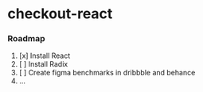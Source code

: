 # checkout-react
### Roadmap
1. [x] Install React
2. [ ] Install Radix
3. [ ] Create figma benchmarks in dribbble and behance
4. ...